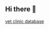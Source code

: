 ## Hi there 👋


[vet clinic database](https://github.com/user-attachments/assets/17ed4a6d-1225-4564-b227-49ccb3c912fc)
